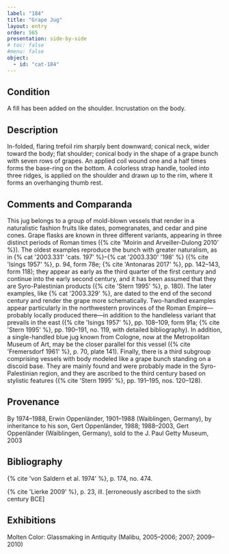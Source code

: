 ```yaml
---
label: "184"
title: "Grape Jug"
layout: entry
order: 565
presentation: side-by-side
# toc: false
#menu: false 
object:
  - id: "cat-184"
---
```


## Condition

A fill has been added on the shoulder. Incrustation on the body.

## Description

In-folded, flaring trefoil rim sharply bent downward; conical neck, wider toward the body; flat shoulder; conical body in the shape of a grape bunch with seven rows of grapes. An applied coil wound one and a half times forms the base-ring on the bottom. A colorless strap handle, tooled into three ridges, is applied on the shoulder and drawn up to the rim, where it forms an overhanging thumb rest.

## Comments and Comparanda

This jug belongs to a group of mold-blown vessels that render in a naturalistic fashion fruits like dates, pomegranates, and cedar and pine cones. Grape flasks are known in three different variants, appearing in three distinct periods of Roman times ({% cite 'Moirin and Arveiller-Dulong 2010' %}). The oldest examples reproduce the bunch with greater naturalism, as in {% cat '2003.331' 'cats. 197' %}–{% cat '2003.330' '198' %} ({% cite 'Isings 1957' %}, p. 94, form 78e; {% cite 'Antonaras 2017' %}, pp. 142–143, form 118); they appear as early as the third quarter of the first century and continue into the early second century, and it has been assumed that they are Syro-Palestinian products ({% cite 'Stern 1995' %}, p. 180). The later examples, like {% cat '2003.329' %}, are dated to the end of the second century and render the grape more schematically. Two-handled examples appear particularly in the northwestern provinces of the Roman Empire—probably locally produced there—in addition to the handleless variant that prevails in the east ({% cite 'Isings 1957' %}, pp. 108–109, form 91a; {% cite 'Stern 1995' %}, pp. 190–191, no. 119, with detailed bibliography). In addition, a single-handled blue jug known from Cologne, now at the Metropolitan Museum of Art, may be the closer parallel for this vessel ({% cite 'Fremersdorf 1961' %}, p. 70, plate 141). Finally, there is a third subgroup comprising vessels with body modeled like a grape bunch standing on a discoid base. They are mainly found and were probably made in the Syro-Palestinian region, and they are ascribed to the third century based on stylistic features ({% cite 'Stern 1995' %}, pp. 191–195, nos. 120–128).

## Provenance

By 1974–1988, Erwin Oppenländer, 1901–1988 (Waiblingen, Germany), by inheritance to his son, Gert Oppenländer, 1988; 1988–2003, Gert Oppenländer (Waiblingen, Germany), sold to the J. Paul Getty Museum, 2003

## Bibliography

{% cite 'von Saldern et al. 1974' %}, p. 174, no. 474.

{% cite 'Lierke 2009' %}, p. 23, ill. [erroneously ascribed to the sixth century BCE]

## Exhibitions

Molten Color: Glassmaking in Antiquity (Malibu, 2005–2006; 2007; 2009–2010)